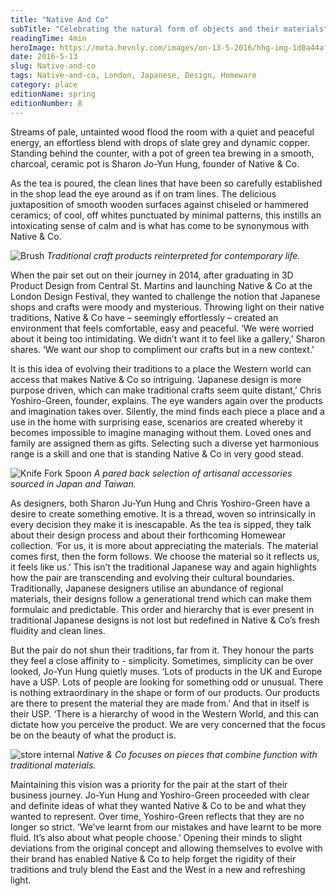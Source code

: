 ```yaml
---
title: "Native And Co"
subTitle: "Celebrating the natural form of objects and their materials"
readingTime: 4min
heroImage: https://meta.hevnly.com/images/on-13-5-2016/hhg-img-1d0a44af-244c-4cf2-ac9d-e5108c9e61c6.png
date: 2016-5-13
slug: Native-and-co
tags: Native-and-co, London, Japanese, Design, Homeware
category: place
editionName: spring
editionNumber: 8
---
```


Streams of pale, untainted wood flood the room with a quiet and peaceful energy, an effortless blend with drops of slate grey and dynamic copper. Standing behind the counter, with a pot of green tea brewing in a smooth, charcoal, ceramic pot is Sharon Jo-Yun Hung, founder of Native & Co.

As the tea is poured, the clean lines that have been so carefully established in the shop lead the eye around as if on tram lines. The delicious juxtaposition of smooth wooden surfaces against chiseled or hammered ceramics; of cool, off whites punctuated by minimal patterns, this instills an intoxicating sense of calm and is what has come to be synonymous with Native & Co.

![Brush](https://meta.hevnly.com/images/on-13-5-2016/hhg-img-fbe5791d-78f7-44c2-8c46-c5b55224451d.png)
*Traditional craft products reinterpreted for contemporary life.*

When the pair set out on their journey in 2014, after graduating in 3D Product Design from Central St. Martins and launching Native & Co at the London Design Festival, they wanted to challenge the notion that Japanese shops and crafts were moody and mysterious. Throwing light on their native traditions, Native & Co have – seemingly effortlessly – created an environment that feels comfortable, easy and peaceful. ‘We were worried about it being too intimidating. We didn’t want it to feel like a gallery,’ Sharon shares. ‘We want our shop to compliment our crafts but in a new context.’

It is this idea of evolving their traditions to a place the Western world can access that makes Native & Co so intriguing. ‘Japanese design is more purpose driven, which can make traditional crafts seem quite distant,’ Chris Yoshiro-Green, founder, explains. The eye wanders again over the products and imagination takes over. Silently, the mind finds each piece a place and a use in the home with surprising ease, scenarios are created whereby it becomes impossible to imagine managing without them. Loved ones and family are assigned them as gifts. Selecting such a diverse yet harmonious range is a skill and one that is standing Native & Co in very good stead.


![Knife Fork Spoon](https://meta.hevnly.com/images/on-13-5-2016/hhg-img-9ca96c3a-857c-406f-bb71-2eefa3979952.png)
*A pared back selection of artisanal accessories sourced in Japan and Taiwan.*

As designers, both Sharon Ju-Yun Hung and Chris Yoshiro-Green have a desire to create something emotive. It is a thread, woven so intrinsically in every decision they make it is inescapable. As the tea is sipped, they talk about their design process and about their forthcoming Homewear collection. ‘For us, it is more about appreciating the materials. The material comes first, then the form follows. We choose the material so it reflects us, it feels like us.’ This isn’t the traditional Japanese way and again highlights how the pair are transcending and evolving their cultural boundaries. Traditionally, Japanese designers utilise an abundance of regional materials, their designs follow a generational trend which can make them formulaic and predictable. This order and hierarchy that is ever present in traditional Japanese designs is not lost but redefined in Native & Co’s fresh fluidity and clean lines.

But the pair do not shun their traditions, far from it. They honour the parts they feel a close affinity to - simplicity. Sometimes, simplicity can be over looked, Jo-Yun Hung quietly muses. ‘Lots of products in the UK and Europe have a USP. Lots of people are looking for something odd or unusual. There is nothing extraordinary in the shape or form of our products. Our products are there to present the material they are made from.’ And that in itself is their USP. ‘There is a hierarchy of wood in the Western World, and this can dictate how you perceive the product. We are very concerned that the focus be on the beauty of what the product is.

![store internal](https://meta.hevnly.com/images/on-13-5-2016/hhg-img-77f3c24b-bd94-4a89-9e7f-61abcc24b926.png)
*Native & Co focuses on pieces that combine function with traditional materials.*

Maintaining this vision was a priority for the pair at the start of their business journey. Jo-Yun Hung and Yoshiro-Green proceeded with clear and definite ideas of what they wanted Native & Co to be and what they wanted to represent. Over time, Yoshiro-Green reflects that they are no longer so strict. ‘We’ve learnt from our mistakes and have learnt to be more fluid. It’s also about what people choose.’ Opening their minds to slight deviations from the original concept and allowing themselves to evolve with their brand has enabled Native & Co to help forget the rigidity of their traditions and truly blend the East and the West in a new and refreshing light.
